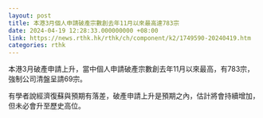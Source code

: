 ```yaml
---
layout: post
title: 本港3月個人申請破產宗數創去年11月以來最高達783宗
date: 2024-04-19 12:28:33.000000000 +08:00
link: https://news.rthk.hk/rthk/ch/component/k2/1749590-20240419.htm
categories: rthk
---
```


本港3月破產申請上升，當中個人申請破產宗數創去年11月以來最高，有783宗，強制公司清盤呈請69宗。

有學者說經濟復蘇與預期有落差，破產申請上升是預期之內，估計將會持續增加，但未必會升至歷史高位。
